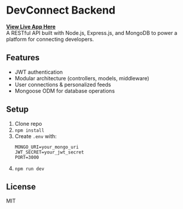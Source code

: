 # DevConnect Backend
**[View Live App Here](http://54.205.222.250/login)**  
A RESTful API built with Node.js, Express.js, and MongoDB to power a platform for connecting developers.

## Features
- JWT authentication
- Modular architecture (controllers, models, middleware)
- User connections & personalized feeds
- Mongoose ODM for database operations

## Setup
1. Clone repo
2. `npm install`
3. Create `.env` with:
   ```
   MONGO_URI=your_mongo_uri
   JWT_SECRET=your_jwt_secret
   PORT=3000
   ```
4. `npm run dev`

## License
MIT
